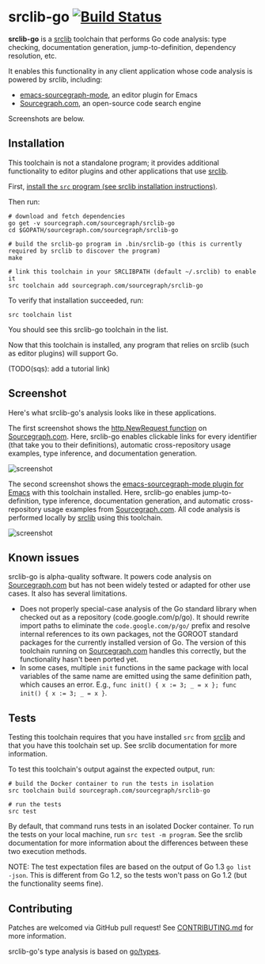 # srclib-go [![Build Status](https://travis-ci.org/sourcegraph/srclib-go.png?branch=master)](https://travis-ci.org/sourcegraph/srclib-go)

**srclib-go** is a [srclib](https://sourcegraph.com/sourcegraph/srclib)
toolchain that performs Go code analysis: type checking, documentation
generation, jump-to-definition, dependency resolution, etc.

It enables this functionality in any client application whose code analysis is
powered by srclib, including:

* [emacs-sourcegraph-mode](https://sourcegraph.com/sourcegraph/emacs-sourcegraph-mode),
  an editor plugin for Emacs
* [Sourcegraph.com](https://sourcegraph.com), an open-source code search engine

Screenshots are below.

## Installation

This toolchain is not a standalone program; it provides additional functionality
to editor plugins and other applications that use [srclib](https://srclib.org).

First,
[install the `src` program (see srclib installation instructions)](https://sourcegraph.com/sourcegraph/srclib).

Then run:

```
# download and fetch dependencies
go get -v sourcegraph.com/sourcegraph/srclib-go
cd $GOPATH/sourcegraph.com/sourcegraph/srclib-go

# build the srclib-go program in .bin/srclib-go (this is currently required by srclib to discover the program)
make

# link this toolchain in your SRCLIBPATH (default ~/.srclib) to enable it
src toolchain add sourcegraph.com/sourcegraph/srclib-go
```

To verify that installation succeeded, run:

```
src toolchain list
```

You should see this srclib-go toolchain in the list.

Now that this toolchain is installed, any program that relies on srclib (such as
editor plugins) will support Go.

(TODO(sqs): add a tutorial link)

## Screenshot

Here's what srclib-go's analysis looks like in these applications.

The first screenshot shows the
[http.NewRequest function](https://sourcegraph.com/code.google.com/p/go/.GoPackage/net/http/.def/NewRequest)
on [Sourcegraph.com](https://sourcegraph.com). Here, srclib-go enables
clickable links for every identifier (that take you to their definitions),
automatic cross-repository usage examples, type inference, and documentation
generation.

![screenshot](https://s3-us-west-2.amazonaws.com/sourcegraph-assets/sourcegraph-go-screenshot-0.png "Sourcegraph.com Go screenshot")

The second screenshot shows the
[emacs-sourcegraph-mode plugin for Emacs](https://sourcegraph.com/sourcegraph/emacs-sourcegraph-mode)
with this toolchain installed. Here, srclib-go enables
jump-to-definition, type inference, documentation generation, and automatic
cross-repository usage examples from [Sourcegraph.com](https://sourcegraph.com).
All code analysis is performed locally by [srclib](https://srclib.org) using
this toolchain.

![screenshot](https://s3-us-west-2.amazonaws.com/sourcegraph-assets/emacs-sourcegraph-mode-screenshot-1.png "Emacs Go screenshot")

## Known issues

srclib-go is alpha-quality software. It powers code analysis on
[Sourcegraph.com](https://sourcegraph.com) but has not been widely tested or
adapted for other use cases. It also has several limitations.

* Does not properly special-case analysis of the Go standard library when
  checked out as a repository (code.google.com/p/go). It should rewrite import
  paths to eliminate the `code.google.com/p/go/` prefix and resolve internal
  references to its own packages, not the GOROOT standard packages for the
  currently installed version of Go. The version of this toolchain running on
  [Sourcegraph.com](https://sourcegraph.com) handles this correctly, but the
  functionality hasn't been ported yet.
* In some cases, multiple `init` functions in the same package with local
  variables of the same name are emitted using the same definition path, which
  causes an error. E.g., `func init() { x := 3; _ = x }; func init() { x := 3; _ = x }`.


## Tests

Testing this toolchain requires that you have installed `src` from
[srclib](https://sourcegraph.com/sourcegraph/srclib) and that you have this
toolchain set up. See srclib documentation for more information.

To test this toolchain's output against the expected output, run:

```
# build the Docker container to run the tests in isolation
src toolchain build sourcegraph.com/sourcegraph/srclib-go

# run the tests
src test
```

By default, that command runs tests in an isolated Docker container. To run the
tests on your local machine, run `src test -m program`. See the srclib
documentation for more information about the differences between these two
execution methods.

NOTE: The test expectation files are based on the output of Go 1.3 `go list
-json`. This is different from Go 1.2, so the tests won't pass on Go 1.2 (but
the functionality seems fine).

## Contributing

Patches are welcomed via GitHub pull request! See
[CONTRIBUTING.md](./CONTRIBUTING.md) for more information.

srclib-go's type analysis is based on
[go/types](https://godoc.org/code.google.com/p/go.tools/go/types).
